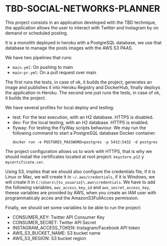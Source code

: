# TBD-SOCIAL-NETWORKS-PLANNER

This project consists in an application developed with the TBD technique, the application allows the user to interact with Twitter and Instagram by on demand or scheduled posting.

It is a monolith deployed in heroku with a PostgreSQL database, we use that database to manage the posts images with the AWS S3 PAAS.

We have two pipelines that runs:
- `main.yml`: On pushing to main
- `main-pr.yml`: On a pull request over main

The first runs the tests, in case of ok, it builds the project, generates an image and publishes it into Heroku Registry and DockerHub, finally deploys the application in Heroku.
The second one just runs the tests, in case of ok, it builds the project.

We have several profiles for local deploy and testing:
- test: For the test execution, with an H2 database. HTTPS is disabled.
- dev: For the local testing, with an H2 database. HTTPS is enabled.
- flyway: For testing the FlyWay scripts behaviour. We may run the following command to start a PostgreSQL database Docker container.
  ```
  docker run -e POSTGRES_PASSWORD=postgres -p 5432:5432 -d postgres
  ```

The project configuration allows us to work with HTTPS, that is why we should install the certificates located at root project: `keystore.p12` y `mycertificate.cer`.

Using S3, implies that we should also configure the credentials file, if it is Linux or Mac, we will create it in `~/.aws/credentials`, if it is Windows, we will create it in `C:\Users\{tu_usuario}\.aws\credentials`. We have to add the following variables, `aws_access_key_id` and `aws_secret_access_key`, theese variables are provided by AWS, when you create an IAM user with programmaticaly acces and the AmazonS3FullAcces permission.

Finally, we should set some variables to be able to run the project:

- CONSUMER_KEY: Twitter API Consumer Key
- CONSUMER_SECRET: Twitter API Secret
- INSTAGRAM_ACCESS_TOKEN: Instagram/Facebook API token
- AWS_S3_BUCKET_NAME: S3 bucket name
- AWS_S3_REGION: S3 bucket region
